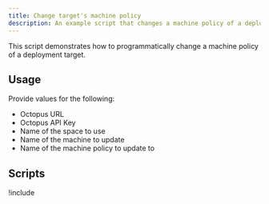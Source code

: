 ```yaml
---
title: Change target's machine policy
description: An example script that changes a machine policy of a deployment target.
---
```


This script demonstrates how to programmatically change a machine policy of a deployment target.

## Usage

Provide values for the following:

- Octopus URL
- Octopus API Key
- Name of the space to use
- Name of the machine to update
- Name of the machine policy to update to

## Scripts

!include <change-machine-machinepolicy-scripts>
